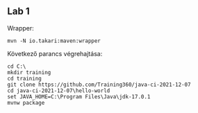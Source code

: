 ## Lab 1

Wrapper:

```
mvn -N io.takari:maven:wrapper 
```

Következő parancs végrehajtása:

```
cd C:\
mkdir training
cd training
git clone https://github.com/Training360/java-ci-2021-12-07
cd java-ci-2021-12-07\hello-world
set JAVA_HOME=C:\Program Files\Java\jdk-17.0.1
mvnw package
```